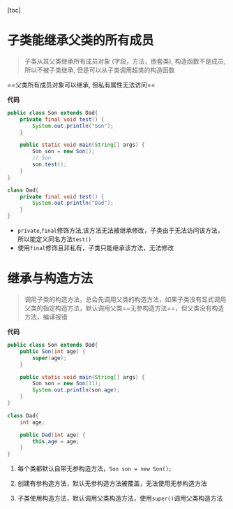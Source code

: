 [toc]

# 子类能继承父类的所有成员

> 子类从其父类继承所有成员对象 (字段，方法，嵌套类), 构造函数不是成员, 所以不被子类继承, 但是可以从子类调用超类的构造函数

==父类所有成员对象可以继承, 但私有属性无法访问==

**代码**

```java
public class Son extends Dad{
    private final void test() {
        System.out.println("Son");
    }

    public static void main(String[] args) {
        Son son = new Son();
        // Son
        son.test();
    }
}

class Dad{
    private final void test() {
        System.out.println("Dad");
    }
}
```
- `private`,`final`修饰方法,该方法无法被继承修改，子类由于无法访问该方法，所以能定义同名方法`test()`
- 使用`final`修饰且非私有，子类只能继承该方法，无法修改

# 继承与构造方法

> 调用子类的构造方法，总会先调用父类的构造方法，如果子类没有显式调用父类的指定构造方法，默认调用父类==无参构造方法==，但父类没有构造方法，编译报错

**代码**

```java
public class Son extends Dad{
    public Son(int age) {
        super(age);
    }

    public static void main(String[] args) {
        Son son = new Son(11);
        System.out.println(son.age);
    }
}

class Dad{
    int age;

    public Dad(int age) {
        this.age = age;
    }
}
```

1. 每个类都默认自带无参构造方法，`Son son = new Son();`

2. 创建有参构造方法，默认无参构造方法被覆盖，无法使用无参构造方法

3. 子类使用构造方法，默认调用父类构造方法，使用`super()`调用父类构造方法